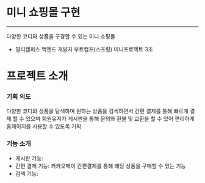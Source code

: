 # 미니 쇼핑몰 구현
<hr>

 다양한 코디와 상품을 구경할 수 있는 미니 쇼핑몰 

 - 멀티캠퍼스 백엔드 개발자 부트캠프(스프링) 미니프로젝트 3조

# 프로젝트 소개 
### 기획 의도 
다양한 코디와 상품을 탐색하며 원하는 상품을 검색하면서 간편 결제를 통해 빠르게 결제 할 수 있으며 
회원유저가 게시판을 통해 문의와 환불 및 교환을 할 수 있어 편리하게 홈페이지를 사용할 수 있도록 기획


### 기능 소개 
- 게시판 기능: 
- 간편 결제 기능: 카카오페이 간편결제를 통해 해당 상품을 구매할 수 있는 기능
- 검색 기능: 
 
